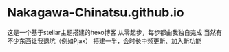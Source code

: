 # Nakagawa-Chinatsu.github.io
这是一个基于stellar主题搭建的hexo博客
从零起步，每步都由我独自完成
当然有不少东西让我退坑（例如Pjax）
搭建一半，会时长中频更新、加入新功能
